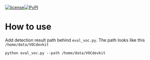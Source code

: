 [![license](https://img.shields.io/badge/python-2.7-blue.svg)](https://github.com/luliyucoordinate/eval_voc)[![PyPI](https://img.shields.io/pypi/pyversions/Django.svg)](https://github.com/luliyucoordinate/eval_voc)

# How to use

Add detection result path behind `eval_voc.py`.  The path looks like this `/home/data/VOCdevkit` 

```shell
python eval_voc.py --path /home/data/VOCdevkit
```

